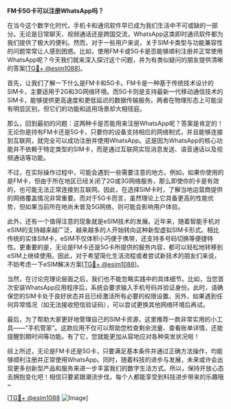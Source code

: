 **FM卡5G卡可以注册WhatsApp吗？**

在当今这个数字化时代，手机卡和通讯软件早已成为我们生活中不可或缺的一部分。无论是日常聊天、视频通话还是跨国交流，WhatsApp这类即时通讯软件都为我们提供了极大的便利。然而，对于一些用户来说，关于SIM卡类型与功能兼容性的问题常常让人感到困惑。比如，使用FM卡或5G卡是否能够顺利注册并正常使用WhatsApp呢？今天我们就来深入探讨这个问题，并为有类似疑问的朋友提供清晰的答案[[TG💪+ @esim1088](https://t.me/s/esim1088)]。

首先，让我们了解一下什么是FM卡和5G卡。FM卡是一种基于传统技术设计的SIM卡，主要适用于2G和3G网络环境。而5G卡则是支持最新一代移动通信技术的SIM卡，能够提供更高速度和更低延迟的数据传输服务。两者在物理形态上可能没有明显区别，但它们的功能和适用场景却大相径庭。

那么，回到最初的问题：这两种卡是否能用来注册WhatsApp呢？答案是肯定的！无论你是持有FM卡还是5G卡，只要你的设备支持相应的网络制式，并且能够连接到互联网，就完全可以成功注册并使用WhatsApp。这是因为WhatsApp的核心功能并不依赖于特定类型的SIM卡，而是通过互联网实现消息发送、语音通话以及视频通话等功能。

不过，在实际操作过程中，可能会遇到一些需要注意的地方。例如，如果你使用的是FM卡，但由于所在地区已经关闭了2G或3G网络服务，那么即使你的卡是有效的，也可能无法正常连接到互联网。因此，在选择SIM卡时，了解当地运营商提供的网络覆盖情况非常重要。而对于5G卡而言，虽然理论上它具备更高的性能优势，但如果当前所在地尚未普及5G网络，则可能会影响用户体验。

此外，还有一个值得注意的现象就是eSIM技术的发展。近年来，随着智能手机对eSIM的支持越来越广泛，越来越多的人开始转向这种新型虚拟SIM卡形式。相比传统的实体SIM卡，eSIM不仅体积小巧便于携带，还支持多号码切换等便捷特性。更重要的是，无论是FM卡还是5G卡所提供的服务内容，都可以轻松地转移到eSIM上继续使用。因此，对于希望简化生活流程或者尝试新技术的朋友们来说，不妨考虑一下eSIM解决方案[[TG💪+ @esim1088](https://t.me/s/esim1088)]。

当然，在讨论完理论层面之后，我们也不能忽略实践中的具体细节。比如，当您首次安装WhatsApp应用程序后，系统会要求输入手机号码并验证身份。此时，请确保您的SIM卡处于良好状态并且已经激活所有必要的权限设置。另外，如果遇到任何异常情况（如无法接收短信验证码），可以尝试更换其他网络环境后再试。

最后，为了帮助大家更好地管理自己的SIM卡资源，这里推荐一款非常实用的小工具——“手机管家”。这款应用不仅可以帮助您检查剩余流量、查看账单详情，还能提醒到期时间等功能。有了它，您就能更加从容地应对各种突发状况啦！

综上所述，无论是FM卡还是5G卡，只要满足基本条件并通过正确方法操作，均能够顺利注册并正常使用WhatsApp。同时，随着科技的进步与发展，未来或许会出现更多创新型产品和服务来进一步丰富我们的数字生活方式。所以，保持开放心态去拥抱变化吧！相信只要紧跟潮流步伐，每个人都能享受到科技进步带来的乐趣哦~

[[TG💪+ @esim1088](https://t.me/s/esim1088) ![Image](https://i.postimg.cc/4NQfJmqS/Snipaste-2025-05-13-00-14-12.png)]